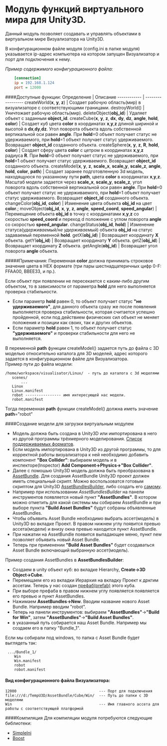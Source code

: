 # Модуль функций виртуального мира для Unity3D.
Данный модуль позволяет создавать и управлять объектами в виртуальном мире Визуализатора на Unity3D.<br>

В конфигурационном файле модуля (config.ini в папке модуля) указывается ip-адрес компьютера на котором запущен Визуализатор и порт для подключения к нему.

*Пример содержимого конфигурационного файла:*
```ini
    [connection]
    ip = 192.168.1.124
    port = 12000
```

####Доступные функции:
Определение  | Описание 
------------  | ----------------- 
createWorld(**x**, **y**, **z**)	| Создает рабочую область(мир) в визуализаторе с соответствующими границами. 
destroyWorld()	| Уничтожает рабочую область(мир).
deleteObject(**obj_id**)	|  Удаляет объект с заданным **object_id**.
createCube(**x**, **y**, **z**, **dx**, **dy**, **dz**, **angle**, **hold**, **color**)	| Создает куб цвета **color** в координатах **x**,**y**,**z** длиной шириной и высотой в **dx**,**dy**,**dz**. Угол поворота объекта вдоль собственной вертикальной оси равен **angle**. При **hold**=0 объект получает статус не удерживаемого, при **hold**=1 объект получает статус удерживаемого. Возвращает **object_id** созданного объекта.
createSphere(**x**, **y**, **z**, **R**, **hold**, **color**)	| Создает сферу цвета **color** с цетром в координатах **x**,**y**,**z** радиуса **R**. При **hold**=0 объект получает статус не удерживаемого, при **hold**=1 объект получает статус удерживаемого. Возвращает **object_id** созданного объекта.
createModel(**x**, **y**, **z**, **scale_x**, **scale_y**, **scale_z**, **angle**, **hold**, **color**, **path**)	| Создает заранее подготовленную 3d модель, находящуюся по указанному пути **path**, цвета **color** в координатах **x**,**y**,**z**. Масштаб модели задается через **scale_x**, **scale_y**, **scale_z**, угол поворота вдоль собственной вертикальной оси равен **angle**. При **hold**=0 объект получает статус не удерживаемого, при **hold**=1 объект получает статус удерживаемого. Возвращает **object_id** созданного объекта.
changeColor(**obj_id**, **color**)	| Изменение цвета объекта **obj_id** на цвет **color**.;
moveObject(**obj_id**, **x**, **y**, **z**, **angle**, **speed_coord**, **speed_angular**)	| Перемещение объекта **obj_id** в точку с координатами **x**,**y**,**z** со скоростью **speed_coord** и переход d положение с углом поворота **angle** со скоростью **speed_angular**.
changeStatus(**obj_id**, **hold**)	| Изменение статуса(*удерживаемый/не удерживаемый*) объекта **obj_id** на статус задаваемый переменной **hold**.
getX(**obj_id**)	| Возвращает координату **X** объекта.
getY(**obj_id**)	| Возвращает координату **Y** объекта.
getZ(**obj_id**)	| Возвращает координату **Z** объекта.
getAngle(**obj_id**)	| Возвращает угол поворота **angle** объекта.

#####Примечания:
Переменная **color** должна принимать строковое значение цвета в HEX формате (три пары шестнадцатеричных цифр 0-F: FFAA00, BBEE33, и пр.).<br>


Если объект при появлении не пересекается с каким-либо другим объектом, то в зависимости от параметра **hold** для него выполняется проверка стабильности.<br>
 - Если параметр **hold** равен 0, то объект получает статус **"не удерживаемого"**, для данного объекта сразу же после появления выполняется проверка стабильности, которая считается успешно пройденной, если под действием физических сил объект не меняет положения и позиции как своих, так и других объектов.<br>
 - Если параметр **hold** равен 1, то объект получает статус **"удерживаемого"** и проверки стабильности для него не выполняется.<br>

В переменной **path** функции createModel() задается путь до файла с 3D моделью относительно каталога для 3D моделей, адрес которого задается в конфигурационном файле для Визуализатора. <br>
Пример пути до файла модели:<br>
 ```
 /home/workspace/visualisator/Linux/  - путь до каталога с 3d моделями
 	scenes/
 		...
 	Linux
 	Linux.manifest
 	robot ---------------- имя интересующей нас модели.
 	robot.manifest
```
Тогда переменная **path** функции createModel() должна иметь значение **path**="robot"


####Создание модели для загрузки виртуальным модулем
- Модель должна быть создана в Unity3D или импортирована в него из другой программы трёхмерного моделирования. [Список поддерживаемых форматов](http://docs.Unity3D.com/ru/current/Manual/HOWTO-importObject.html).<br>
- Если модель импортирована в Unity3D  из другой программы, то для корректной работы визуализатора к ней необходимо добавить компонент **"Box Collider"**: выбираем модель и в инспекторе(Inspector) **Add Component->Physics->"Box Collider"**.
- Далее с помошью Unity3D модель должна быть преобразована в [AssetBundle](http://docs.Unity3D.com/ru/current/Manual/abfaq.html). Для создания AssetBundle Unity3D проект должен иметь специальный скрипт. Можно воспользоватся готовым скриптом для Unity3D [AssetBundlesBuilder](), либо создать его [самому](http://docs.unity3d.com/ru/current/Manual/BuildingAssetBundles5x.html). <br>
- Например при использовании *AssetBundlesBuilder* на панели инструментов появляется новый пункт **"AssetBundles"**. В котором можно отметить для какой системы мы собираем AssetBundle и при выборе пункта **"Build Asset Bundles"** будут собраны объявленные AssetBundles.
- Чтобы объявить Asset Bundle необходимо выбрать ассет(модель) в Unity3D во вкладке Проект. В правом нижнем углу появится превью ассета(модели) и внизу окна превью находится пункт AssetBundle. 
- При нажатии на AssetBundle появится выпадающее меню, пункт new позволяет объявить новый Asset Bundle.
- Теперь при применении **"Build Asset Bundles"** будет создаваться Asset Bundle включающий выбранную ассет(модель).


Пример создания AssetBundles в **AssetBundlesBuilder**:
- Создаем в unity объект куб: во вкладке Hierarchy, **Create->3D Object->Cube**.
- Перемещаем его из вкладки Иерархия на вкладку Проект к дркгим ассетам. Теперь у нас создан [префаб(prefab)](http://docs.unity3d.com/ru/current/Manual/Prefabs.html) этого куба.
- При выборе префаба в правом нижнем углу появляется появляется его превью и пункт AssetBundles.
- Нажимаем **AssetBundles->New**. Вводим название нового Asset Bundle. Например вводим "robot".
- Теперь на панели инструментов: выбираем **"AssetBundles"**->**"Build for Win"**, затем **"AssetBundles"**->**"Build Asset Bundles"**.
- в указанный путь собирается наш Asset Bundle. Например мы создаем его в папку "Bundle_1".


Если мы собирали под windows, то папка с Asset Bundle будет выглядеть так:
```
 .../Bundle_1/
 	Win
 	Win.manifest
 	robot
 	robot.manifest
```

#### Вид конфигурационного файла Визуализатора:
```
12000									  --- Порт для подключения
file:///d:/TempU3D/AssetBundle/Cube/Win/  --- Путь до папки с 3D моделями
Win                                       --- Имя главного ассета для работы с соответствующей платформой
```

####Компиляция
Для компиляции модуля потребуются следующие библиотеки:
- [SimpleIni](https://github.com/brofield/simpleini)
- [Boost](http://www.boost.org/)
